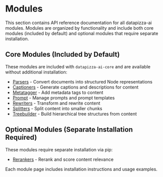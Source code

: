 # Modules

This section contains API reference documentation for all datapizza-ai modules. Modules are organized by functionality and include both core modules (included by default) and optional modules that require separate installation.

## Core Modules (Included by Default)

These modules are included with `datapizza-ai-core` and are available without additional installation:

- [Parsers](Parsers/index.md) - Convert documents into structured Node representations
- [Captioners](captioners.md) - Generate captions and descriptions for content
- [Metatagger](metatagger.md) - Add metadata tags to content
- [Prompt](./Prompt/ChatPromptTemplate.md) - Manage prompts and prompt templates
- [Rewriters](rewriters.md) - Transform and rewrite content
- [Splitters](Splitters/index.md) - Split content into smaller chunks
- [Treebuilder](treebuilder.md) - Build hierarchical tree structures from content

## Optional Modules (Separate Installation Required)

These modules require separate installation via pip:

- [Rerankers](./Rerankers/index.md) - Rerank and score content relevance

Each module page includes installation instructions and usage examples.
